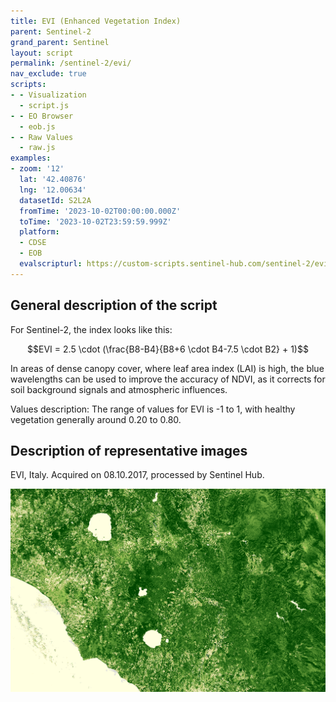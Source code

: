 ```yaml
---
title: EVI (Enhanced Vegetation Index)
parent: Sentinel-2
grand_parent: Sentinel
layout: script
permalink: /sentinel-2/evi/
nav_exclude: true
scripts:
- - Visualization
  - script.js
- - EO Browser
  - eob.js
- - Raw Values
  - raw.js
examples:
- zoom: '12'
  lat: '42.40876'
  lng: '12.00634'
  datasetId: S2L2A
  fromTime: '2023-10-02T00:00:00.000Z'
  toTime: '2023-10-02T23:59:59.999Z'
  platform:
  - CDSE
  - EOB
  evalscripturl: https://custom-scripts.sentinel-hub.com/sentinel-2/evi/eob.js
---
```

## General description of the script

For Sentinel-2, the index looks like this:

$$EVI = 2.5 \cdot (\frac{B8-B4}{B8+6 \cdot B4-7.5 \cdot B2} + 1)$$ 

In areas of dense canopy cover, where leaf area index (LAI) is high, the blue wavelengths can be used to improve the accuracy of NDVI, as it corrects for soil background signals and atmospheric influences.

Values description: The range of values for EVI is -1 to 1, with healthy vegetation generally around 0.20 to 0.80.


## Description of representative images

EVI, Italy. Acquired on 08.10.2017, processed by Sentinel Hub. 

![EVI](fig/fig1.png)
